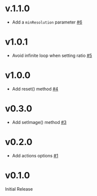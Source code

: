 # v.1.1.0

- Add a `minResolution` parameter [#6](https://github.com/upfrontIO/srcissors/pull/6)

# v1.0.1

- Avoid infinite loop when setting ratio [#5](https://github.com/upfrontIO/srcissors/pull/5)

# v1.0.0

- Add reset() method [#4](https://github.com/upfrontIO/srcissors/pull/4)

# v0.3.0

- Add setImage() method [#3](https://github.com/upfrontIO/srcissors/pull/3)

# v0.2.0

- Add actions options [#1](https://github.com/upfrontIO/srcissors/pull/1)

# v0.1.0

Initial Release
